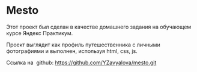 # Mesto
Этот проект был сделан в качестве домашнего задания на обучающем курсе Яндекс Практикум.


Проект выглядит как профиль путешественника с личными фотографиями и выполнен, используя html, css, js.


Ссылка на  github: https://github.com/YZavyalova/mesto.git

